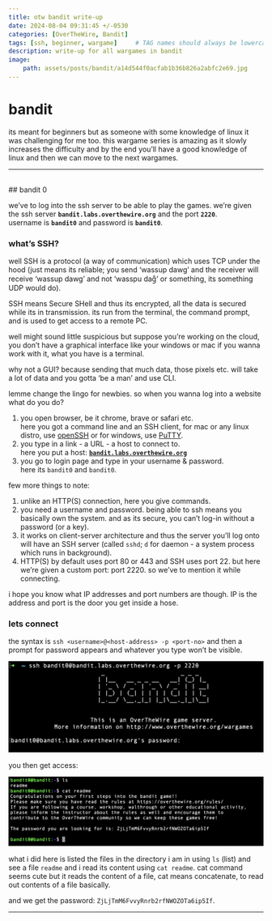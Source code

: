 ```yaml
---
title: otw bandit write-up
date: 2024-08-04 09:31:45 +/-0530
categories: [OverTheWire, Bandit]
tags: [ssh, beginner, wargame]     # TAG names should always be lowercase
description: write-up for all wargames in bandit
image:
    path: assets/posts/bandit/a14d544f0acfab1b36b826a2abfc2e69.jpg
---
```


# bandit

its meant for beginners but as someone with some knowledge of linux it was challenging for me too. this wargame series is amazing as it slowly increases the difficulty and by the end you’ll have a good knowledge of linux and then we can move to the next wargames.

---
<br>
## bandit 0
    
we’ve to log into the ssh server to be able to play the games.
we’re given the ssh server **`bandit.labs.overthewire.org`** and the port **`2220`**.<br>
username is **`bandit0`** and password is **`bandit0`**.<br>
    
### what’s SSH?
    
well SSH is a protocol (a way of communication) which uses TCP under the hood (just means its reliable; you send ‘wassup dawg’ and the receiver will receive ‘wassup dawg’ and not ‘wasspu dag̐’ or something, its something UDP would do).
    
SSH means Secure SHell and thus its encrypted, all the data is secured while its in transmission. its run from the terminal, the command prompt, and is used to get access to a remote PC.
    
well might sound little suspicious but suppose you’re working on the cloud, you don’t have a graphical interface like your windows or mac if you wanna work with it, what you have is a terminal.
    
why not a GUI? because sending that much data, those pixels etc. will take a lot of data and you gotta ‘be a man’ and use CLI.
    
lemme change the lingo for newbies. so when you wanna log into a website what do you do?
    
1. you open browser, be it chrome, brave or safari etc.<br>
here you got a command line and an SSH client, for mac or any linux distro, use [openSSH](https://www.openssh.com/) or for windows, use [PuTTY](https://putty.org/).
2. you type in a link - a URL - a host to connect to.<br>
here you put a host: [**`bandit.labs.overthewire.org`**](http://bandit.labs.overthewire.org)
3. you go to login page and type in your username & password.<br>
here its `bandit0` and `bandit0`.
    
few more things to note:
    
1. unlike an HTTP(S) connection, here you give commands.
2. you need a username and password. being able to ssh means you basically own the system. and as its secure, you can’t log-in without a password (or a key).
3. it works on client-server architecture and thus the server you’ll log onto will have an SSH server (called `sshd`; `d` for daemon - a system process which runs in background).
4. HTTP(S) by default uses port 80 or 443 and SSH uses port 22. but here we’re given a custom port: port 2220. so we’ve to mention it while connecting.
    
i hope you know what IP addresses and port numbers are though. IP is the address and port is the door you get inside a hose.
    
### lets connect
    
the syntax is `ssh <username>@<host-address> -p <port-no>` and then a prompt for password appears and whatever you type won’t be visible.
    
![Screenshot 2024-08-04 at 9.17.00 AM.png](assets/posts/bandit/Screenshot_2024-08-04_at_9.17.00_AM.png)
    
you then get access:
    
![Screenshot 2024-08-04 at 9.19.06 AM.png](assets/posts/bandit/Screenshot_2024-08-04_at_9.19.06_AM.png)
    
what i did here is listed the files in the directory i am in using `ls` (list) and see a file `readme` and i read its content using `cat readme`. cat command seems cute but it reads the content of a file, cat means concatenate, to read out contents of a file basically.
    
and we get the password: `ZjLjTmM6FvvyRnrb2rfNWOZOTa6ip5If`.

---
